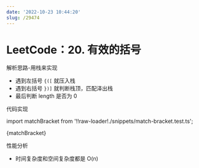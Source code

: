 ```yaml
---
date: '2022-10-23 10:44:20'
slug: /29474
---
```


# LeetCode：20. 有效的括号

解析思路-用栈来实现

- 遇到左括号 `{([` 就压入栈
- 遇到右括号 `})]` 就判断栈顶，匹配泽出栈
- 最后判断 length 是否为 0

代码实现

import matchBracket from '!!raw-loader!./snippets/match-bracket.test.ts';

<JsDemo lang='ts'>{matchBracket}</JsDemo>

性能分析

- 时间复杂度和空间复杂度都是 O(n)

